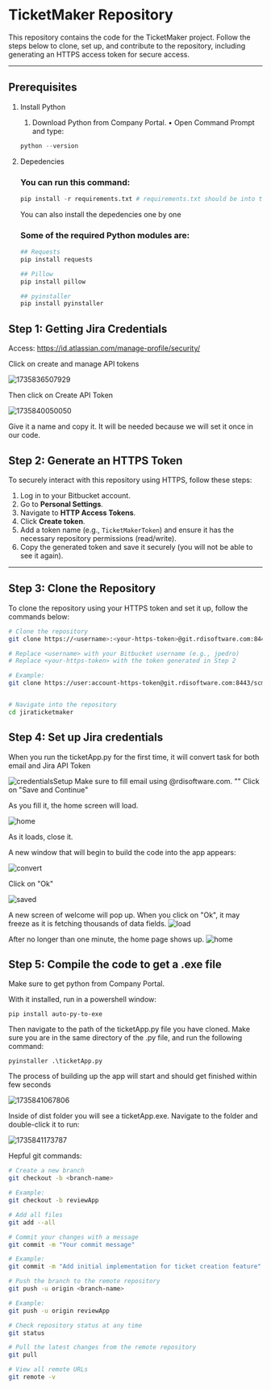 # TicketMaker Repository

This repository contains the code for the TicketMaker project. Follow the steps below to clone, set up, and contribute to the repository, including generating an HTTPS access token for secure access.

---
## **Prerequisites**

1. Install Python
	1.	Download Python from Company Portal.
	•	Open Command Prompt and type:
    ```python
    python --version
    ```

2. Depedencies
    ### You can run this command:
    ```python 
    pip install -r requirements.txt # requirements.txt should be into the main directory
    ```
    You can also install the depedencies one by one
    ### Some of the required Python modules are:
    ```python
    ## Requests
    pip install requests

    ## Pillow
    pip install pillow

    ## pyinstaller
    pip install pyinstaller

    ```
## **Step 1: Getting Jira Credentials**

Access: https://id.atlassian.com/manage-profile/security/

Click on create and manage API tokens

![1735836507929](image/readme/1735836507929.png)


Then click on Create API Token

![1735840050050](image/readme/1735840050050.png)

Give it a name and copy it. It will be needed because we will set it once in our code.


## **Step 2: Generate an HTTPS Token**

To securely interact with this repository using HTTPS, follow these steps:

1. Log in to your Bitbucket account.
2. Go to **Personal Settings**.
3. Navigate to **HTTP Access Tokens**.
4. Click **Create token**.
5. Add a token name (e.g., `TicketMakerToken`) and ensure it has the necessary repository permissions (read/write).
6. Copy the generated token and save it securely (you will not be able to see it again).

---

## **Step 3: Clone the Repository**

To clone the repository using your HTTPS token and set it up, follow the commands below:

```bash
# Clone the repository
git clone https://<username>:<your-https-token>@git.rdisoftware.com:8443/scm/~jpedro/ticketmaker.git

# Replace <username> with your Bitbucket username (e.g., jpedro)
# Replace <your-https-token> with the token generated in Step 2

# Example:
git clone https://user:account-https-token@git.rdisoftware.com:8443/scm/isct/jiraticketmaker.git


# Navigate into the repository
cd jiraticketmaker


```

## Step 4: Set up Jira credentials

When you run the ticketApp.py for the first time, it will convert task for both email and Jira API Token

![credentialsSetup](image/readme/credentialsSetup.png)
Make sure to fill email using @rdisoftware.com.
""
Click on "Save and Continue"

As you fill it, the home screen will load.

![home](image/readme/home.png)

As it loads, close it.

A new window that will begin to build the code into the app appears:

![convert](image/readme/convert.png)

Click on "Ok"

![saved](image/readme/saved.png)

A new screen of welcome will pop up. When you click on "Ok", it may freeze as it is fetching thousands of data fields.
![load](image/readme/load.png)

After no longer than one minute, the home page shows up.
![home](image/readme/home.png)

## Step 5: Compile the code to get a .exe file

Make sure to get python from Company Portal.


With it installed, run in a powershell window:

`pip install auto-py-to-exe`

Then navigate to the path of the ticketApp.py file you have cloned. Make sure you are in the same directory of the .py file, and run the following command:

`pyinstaller .\ticketApp.py`

The process of building up the app will start and should get finished within few seconds

![1735841067806](image/readme/1735841067806.png)

Inside of dist folder you will see a ticketApp.exe. Navigate to the folder and double-click it to run:

![1735841173787](image/readme/1735841173787.png)


Hepful git commands:

```bash
# Create a new branch
git checkout -b <branch-name>

# Example:
git checkout -b reviewApp

# Add all files
git add --all

# Commit your changes with a message
git commit -m "Your commit message"

# Example:
git commit -m "Add initial implementation for ticket creation feature"

# Push the branch to the remote repository
git push -u origin <branch-name>

# Example:
git push -u origin reviewApp

# Check repository status at any time
git status

# Pull the latest changes from the remote repository
git pull

# View all remote URLs
git remote -v
```

